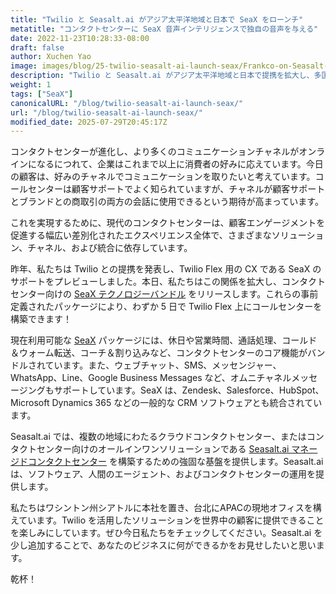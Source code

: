 ```yaml
---
title: "Twilio と Seasalt.ai がアジア太平洋地域と日本で SeaX をローンチ"
metatitle: "コンタクトセンターに SeaX 音声インテリジェンスで独自の音声を与える"
date: 2022-11-23T10:28:33-08:00
draft: false
author: Xuchen Yao
image: images/blog/25-twilio-seasalt-ai-launch-seax/Frankco-on-Seasalt-ai-parternship.png
description: "Twilio と Seasalt.ai がアジア太平洋地域と日本で提携を拡大し、多国籍クラウドコンタクトセンターを構築"
weight: 1
tags: ["SeaX"]
canonicalURL: "/blog/twilio-seasalt-ai-launch-seax/"
url: "/blog/twilio-seasalt-ai-launch-seax/"
modified_date: 2025-07-29T20:45:17Z
---
```


コンタクトセンターが進化し、より多くのコミュニケーションチャネルがオンラインになるにつれて、企業はこれまで以上に消費者の好みに応えています。今日の顧客は、好みのチャネルでコミュニケーションを取りたいと考えています。コールセンターは顧客サポートでよく知られていますが、チャネルが顧客サポートとブランドとの商取引の両方の会話に使用できるという期待が高まっています。

これを実現するために、現代のコンタクトセンターは、顧客エンゲージメントを促進する幅広い差別化されたエクスペリエンス全体で、さまざまなソリューション、チャネル、および統合に依存しています。

昨年、私たちは Twilio との提携を発表し、Twilio Flex 用の CX である SeaX のサポートをプレビューしました。本日、私たちはこの関係を拡大し、コンタクトセンター向けの [SeaX テクノロジーバンドル](https://www.twilio.com/press/releases/twilio-and-seasaltai-expand-partnership-in-apj) をリリースします。これらの事前定義されたパッケージにより、わずか 5 日で Twilio Flex 上にコールセンターを構築できます！

現在利用可能な [SeaX](https://seax.seasalt.ai/?utm_source=blog/) パッケージには、休日や営業時間、通話処理、コールド＆ウォーム転送、コーチ＆割り込みなど、コンタクトセンターのコア機能がバンドルされています。また、ウェブチャット、SMS、メッセンジャー、WhatsApp、Line、Google Business Messages など、オムニチャネルメッセージングもサポートしています。SeaX は、Zendesk、Salesforce、HubSpot、Microsoft Dynamics 365 などの一般的な CRM ソフトウェアとも統合されています。

Seasalt.ai では、複数の地域にわたるクラウドコンタクトセンター、またはコンタクトセンター向けのオールインワンソリューションである [Seasalt.ai マネージドコンタクトセンター](https://seasalt.ai/managed-contact-center/) を構築するための強固な基盤を提供します。Seasalt.ai は、ソフトウェア、人間のエージェント、およびコンタクトセンターの運用を提供します。

私たちはワシントン州シアトルに本社を置き、台北にAPACの現地オフィスを構えています。Twilio を活用したソリューションを世界中の顧客に提供できることを楽しみにしています。ぜひ今日私たちをチェックしてください。Seasalt.ai を少し追加することで、あなたのビジネスに何ができるかをお見せしたいと思います。

乾杯！
